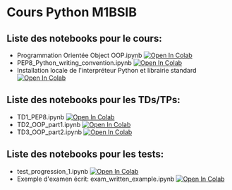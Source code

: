 # Cours Python M1BSIB

## Liste des notebooks pour le cours:
* Programmation Orientée Object OOP.ipynb [![Open In Colab](https://colab.research.google.com/assets/colab-badge.svg)](https://colab.research.google.com/github/que-ro/2023_COURS_PYTHON_public/blob/main/Cours/Programmation%20Orientée%20Object%20OOP.ipynb)
* PEP8_Python_writing_convention.ipynb [![Open In Colab](https://colab.research.google.com/assets/colab-badge.svg)](https://colab.research.google.com/github/que-ro/2023_COURS_PYTHON_public/blob/main/Cours/PEP8_Python_writing_convention.ipynb)
* Installation locale de l'interpréteur Python et librairie standard [![Open In Colab](https://colab.research.google.com/assets/colab-badge.svg)](https://colab.research.google.com/github/que-ro/2023_COURS_PYTHON_public/blob/main/Cours/Python%20Installation%20locale%20et%20librairies.ipynb)

## Liste des notebooks pour les TDs/TPs:
* TD1_PEP8.ipynb [![Open In Colab](https://colab.research.google.com/assets/colab-badge.svg)](https://colab.research.google.com/github/que-ro/2023_COURS_PYTHON_public/blob/main/TPs_TDs/TD1_PEP8.ipynb)
* TD2_OOP_part1.ipynb [![Open In Colab](https://colab.research.google.com/assets/colab-badge.svg)](https://colab.research.google.com/github/que-ro/2023_COURS_PYTHON_public/blob/main/TPs_TDs/TD2_OOP_part1.ipynb)
* TD3_OOP_part2.ipynb [![Open In Colab](https://colab.research.google.com/assets/colab-badge.svg)](https://colab.research.google.com/github/que-ro/2023_COURS_PYTHON_public/blob/main/TPs_TDs/TD3_OOP_part2.ipynb)

## Liste des notebooks pour les tests:
* test_progression_1.ipynb [![Open In Colab](https://colab.research.google.com/assets/colab-badge.svg)](https://colab.research.google.com/github/que-ro/2023_COURS_PYTHON_public/blob/main/Tests/test_progression_1.ipynb)
* Exemple d'examen écrit: exam_written_example.ipynb [![Open In Colab](https://colab.research.google.com/assets/colab-badge.svg)](https://colab.research.google.com/github/que-ro/2023_COURS_PYTHON_public/blob/main/Tests/exam_written_example.ipynb)
